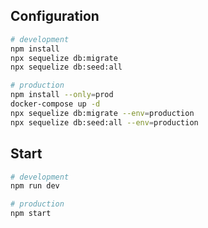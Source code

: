 ## Configuration
```bash
# development
npm install
npx sequelize db:migrate
npx sequelize db:seed:all

# production
npm install --only=prod
docker-compose up -d
npx sequelize db:migrate --env=production
npx sequelize db:seed:all --env=production
```

## Start
```bash
# development
npm run dev

# production
npm start
```
